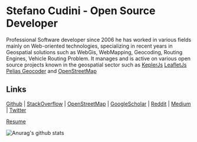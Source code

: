 # Stefano Cudini - Open Source Developer

Professional Software developer since 2006 he has worked in various fields mainly
on Web-oriented technologies, specializing in recent years in Geospatial solutions
such as WebGis, WebMapping, Geocoding, Routing Engines, Vehicle Routing Problem.
It manages and is active on various open source projects known in the geospatial sector such as [KeplerJs](https://keplerjs.io/) [LeafletJs](https://leafletjs.com/) [Pelias Geocoder](https://pelias.io/) and [OpenStreetMap](https://osm.org/)

## Links

[Github](https://github.com/stefanocudini) | 
[StackOverflow](https://stackoverflow.com/users/526444/stefanocudini) | 
[OpenStreetMap](https://osm.org/user/StefanoCudini) | 
[GoogleScholar](https://scholar.google.com/citations?user=3s158_wAAAAJ) | 
[Reddit](https://reddit.com/user/stefcud) | 
[Medium](https://medium.com/@stefcud) | 
[Twitter](https://twitter.com/zakis)

[Resume](http://stefanocudini.github.io/stefanocudini/)

![Anurag's github stats](https://github-readme-stats.vercel.app/api?username=stefanocudini&theme=graywhite&hide_border=true&custom_title=Activity%20stats)

